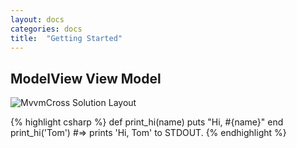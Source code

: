 ```yaml
---
layout: docs
categories: docs
title:  "Getting Started"
---
```


## ModelView View Model

![MvvmCross Solution Layout](images/mvvm.gif)

{% highlight csharp %}
def print_hi(name)
  puts "Hi, #{name}"
end
print_hi('Tom')
#=> prints 'Hi, Tom' to STDOUT.
{% endhighlight %}

